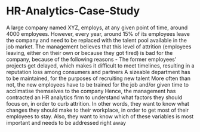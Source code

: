 # HR-Analytics-Case-Study
A large company named XYZ, employs, at any given point of time, around 4000 employees. However, every year, around 15% of its employees leave the company and need to be replaced with the talent pool available in the job market. The management believes that this level of attrition (employees leaving, either on their own or because they got fired) is bad for the company, because of the following reasons -  The former employees’ projects get delayed, which makes it difficult to meet timelines, resulting in a reputation loss among consumers and partners  A sizeable department has to be maintained, for the purposes of recruiting new talent  More often than not, the new employees have to be trained for the job and/or given time to acclimatise themselves to the company     Hence, the management has contracted an HR analytics firm to understand what factors they should focus on, in order to curb attrition. In other words, they want to know what changes they should make to their workplace, in order to get most of their employees to stay. Also, they want to know which of these variables is most important and needs to be addressed right away
